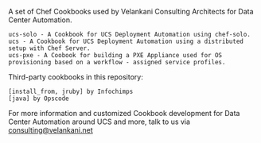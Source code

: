A set of Chef Cookbooks used by Velankani Consulting Architects for Data Center Automation.

	ucs-solo - A Cookbook for UCS Deployment Automation using chef-solo.
	ucs - A Cookbook for UCS Deployment Automation using a distributed setup with Chef Server.
	ucs-pxe - A Coobook for building a PXE Appliance used for OS provisioning based on a workflow - assigned service profiles.

Third-party cookbooks in this repository:

	[install_from, jruby] by Infochimps
	[java] by Opscode

For more information and customized Cookbook development for Data Center Automation around UCS and more, 
talk to us via consulting@velankani.net

